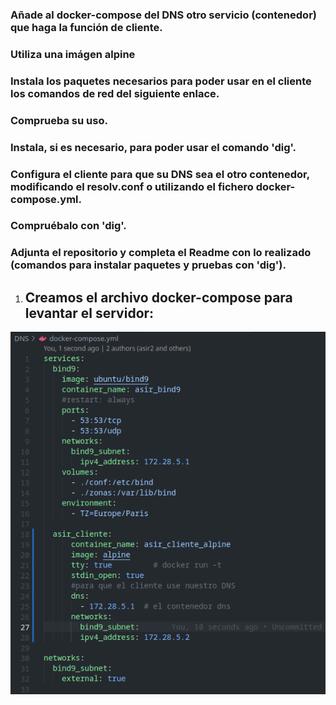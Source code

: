 ### Añade al docker-compose del DNS otro servicio (contenedor) que haga la función de cliente.
### Utiliza una imágen alpine

### Instala los paquetes necesarios para poder usar en el cliente los comandos de red del siguiente enlace.
### Comprueba su uso.

### Instala, si es necesario, para poder usar el comando 'dig'.

### Configura el cliente para que su DNS sea el otro contenedor, modificando el resolv.conf o utilizando el fichero docker-compose.yml.

### Compruébalo con 'dig'.
### Adjunta el repositorio y completa el Readme con lo realizado (comandos para instalar paquetes y pruebas con 'dig').



1. ## Creamos el archivo docker-compose para levantar el servidor:

![configuraciondockercompose](https://github.com/sarald22/SRI/blob/main/tareas/Tarea5/dockercompose.png)


